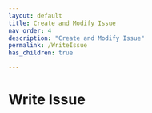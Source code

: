```yaml
---
layout: default
title: Create and Modify Issue
nav_order: 4
description: "Create and Modify Issue"
permalink: /WriteIssue
has_children: true

---
```


# Write Issue
 